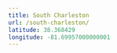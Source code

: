 ```yaml
---
title: South Charleston
url: /south-charleston/
latitude: 38.368429
longitude: -81.69957000000001
---
```

